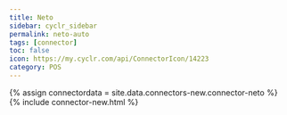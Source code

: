 ```yaml
---
title: Neto
sidebar: cyclr_sidebar
permalink: neto-auto
tags: [connector]
toc: false
icon: https://my.cyclr.com/api/ConnectorIcon/14223
category: POS
---
```

{% assign connectordata = site.data.connectors-new.connector-neto %}
{% include connector-new.html %}	